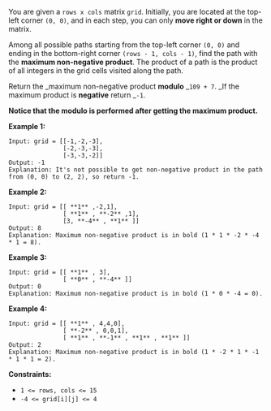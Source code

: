 You are given a `rows x cols` matrix `grid`. Initially, you are located at the
top-left corner `(0, 0)`, and in each step, you can only **move right  or
down** in the matrix.

Among all possible paths starting from the top-left corner `(0, 0)` and ending
in the bottom-right corner `(rows - 1, cols - 1)`, find the path with the
**maximum non-negative product**. The product of a path is the product of all
integers in the grid cells visited along the path.

Return the  _maximum non-negative product   **modulo**  _`109 + 7`.  _If the
maximum product is **negative** return _`-1`.

**Notice that the modulo is performed after getting the maximum product.**



**Example 1:**

    
    
    Input: grid = [[-1,-2,-3],
                   [-2,-3,-3],
                   [-3,-3,-2]]
    Output: -1
    Explanation: It's not possible to get non-negative product in the path from (0, 0) to (2, 2), so return -1.
    

**Example 2:**

    
    
    Input: grid = [[ **1** ,-2,1],
                   [ **1** , **-2** ,1],
                   [3, **-4** , **1** ]]
    Output: 8
    Explanation: Maximum non-negative product is in bold (1 * 1 * -2 * -4 * 1 = 8).
    

**Example 3:**

    
    
    Input: grid = [[ **1** , 3],
                   [ **0** , **-4** ]]
    Output: 0
    Explanation: Maximum non-negative product is in bold (1 * 0 * -4 = 0).
    

**Example 4:**

    
    
    Input: grid = [[ **1** , 4,4,0],
                   [ **-2** , 0,0,1],
                   [ **1** , **-1** , **1** , **1** ]]
    Output: 2
    Explanation: Maximum non-negative product is in bold (1 * -2 * 1 * -1 * 1 * 1 = 2).
    



**Constraints:**

  * `1 <= rows, cols <= 15`
  * `-4 <= grid[i][j] <= 4`

